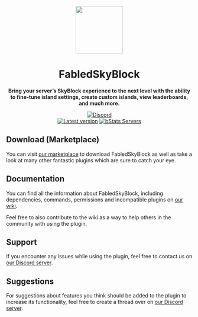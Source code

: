 <!--suppress HtmlDeprecatedAttribute -->
<div align="center">
<img src="docs/Logo.png" width="128px">

# FabledSkyBlock
**Bring your server’s SkyBlock experience to the next level with the ability to fine-tune island settings, create custom islands, view leaderboards, and much more.**


[![Discord][Discord shield]][Discord invite]
<br>
[![Latest version][Latest version shield]][Plugin page]
[![bStats Servers][bStats shield]][bStats page]
</div>


## Download (Marketplace)
You can visit [our marketplace][Plugin page] to download FabledSkyBlock as well as take a
look at many other fantastic plugins which are sure to catch your eye.

## Documentation
You can find all the information about FabledSkyBlock, including dependencies, commands, permissions and incompatible
plugins on [our wiki][Plugin wiki].

Feel free to also contribute to the wiki as a way to help others in the community with using the plugin.

## Support
If you encounter any issues while using the plugin, feel free to contact us on
[our Discord server][Discord invite].

## Suggestions
For suggestions about features you think should be added to the plugin to increase its functionality, feel free to
create a thread over on [our Discord server][Discord invite].


[Plugin page]: https://songoda.com/product/13
[Plugin wiki]: https://wiki.songoda.com/FabledSkyBlock-1130f1089702818c94b7ccf68960e160
[Discord invite]: https://discord.gg/7TXM8xr2Ng

[Discord shield]: https://img.shields.io/discord/1214289374506917889?color=5865F2&label=Discord&logo=discord&logoColor=5865F2
[Latest version shield]: https://img.shields.io/badge/dynamic/xml?style=flat&color=blue&logo=github&logoColor=white&label=Latest&url=https%3A%2F%2Fraw.githubusercontent.com%2Fcraftaro%2FFabledSkyBlock%2Fmaster%2Fpom.xml&query=%2F*%5Blocal-name()%3D'project'%5D%2F*%5Blocal-name()%3D'version'%5D

[bStats page]: https://bstats.org/plugin/bukkit/FabledSkyBlock/4544
[bStats shield]: https://img.shields.io/bstats/servers/4544?label=Servers

